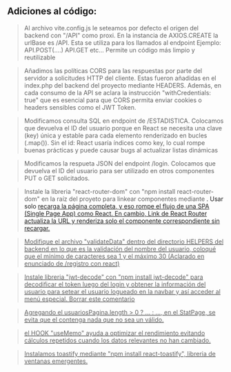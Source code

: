 ## Adiciones al código:
> Al archivo vite.config.js le seteamos por defecto el origen del backend con "/API" como proxi. En la instancia de AXIOS.CREATE la urlBase es /API. Esta se utiliza para los llamados al endpoint
    Ejemplo: API.POST(....)
             API.GET
             etc...
 > Permite un código más limpio y reutilizable

> Añadimos las políticas CORS para las respuestas por parte del servidor a solicitudes HTTP del cliente. Estas fueron añadidas en el index.php del backend del proyecto mediante HEADERS. Además, en cada consumo de la API se aclara la instrucción "withCredentials: true" que es esencial para que CORS permita enviar cookies o headers sensibles como el JWT Token.

> Modificamos consulta SQL en endpoint de /ESTADISTICA. Colocamos que devuelva el ID del usuario porque en React se necesita una clave (key) única y estable para cada elemento renderizado en bucles (.map()).
 > Sin el id: React usaría índices como key, lo cual rompe buenas prácticas y puede causar bugs al actualizar listas dinámicas

> Modificamos la respueta JSON del endpoint /login. Colocamos que devuelva el ID del usuario para ser utilizado en otros componentes PUT o GET solicitados.


> Instale la libreria "react-router-dom" con "npm install react-router-dom" en la raíz del proyeto para linkear componentes mediante <a Link to...>.
 > Usar solo <a href=""> recarga la página completa, y eso rompe el flujo de una SPA (Single Page App) como React. En cambio, Link de React Router actualiza la URL y renderiza solo el componente correspondiente sin recargar.

> Modifique el archivo "validateData" dentro del directorio HELPERS del backend en lo que es la validación del nombre del usuario, coloqué que el mínimo de caracteres sea 1 y el máximo 30 (Aclarado en enunciado de /registro con react)

>Instale libreria "jwt-decode" con "npm install jwt-decode" para decodificar el token luego del login y obtener la información del usuario para setear el usuario logueado en la navbar y así acceder al menú especial.
 > Borrar este comentario

> Agregando el usuariosPagina.length > 0 ? ... : ..., en el StatPage, se evita que el <tbody> contenga nada que no sea un <tr> válido.

> el HOOK "useMemo" ayuda a optimizar el rendimiento evitando cálculos repetidos cuando los datos relevantes no han cambiado.

> Instalamos toastify mediante "npm install react-toastify", libreria de ventanas emergentes.
